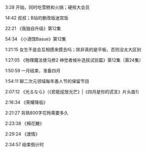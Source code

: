 3:28 开始，同时吃雪糕和火锅；硬核大会员

14:42 叔叔；B站的删改版迷宫饭

22:21 《我独自升级》第12集

54:34 《小酒馆Basue》第12集

1:21:15 女生不是会互相摸来摸去吗；除非真的是平板，否则没太大区别

1:27:05 《物理魔法使马修2 神觉者候补选拔试验篇》第12集（第24集）

1:50:59  一月结束，准备四月

1:54:11 聊二次元领域每年愚人节的保留节目

2:07:12 《光るなら》（《若能绽放光芒》|《四月是你的谎言》片头曲1）

2:16:34 《荣耀降临》

2:21:27 背熟800字花玲需要多久

2:23:38 《棉花糖》

2:29:24 《渡情》

2:34:57 结束倒计时

